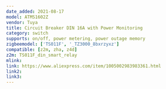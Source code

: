 ```yaml
---
date_added: 2021-08-17
model: ATMS1602Z
vendor: Tuya
title: Circuit Breaker DIN 16A with Power Monitoring
category: switch
supports: on/off, power metering, power outage memory
zigbeemodel: ['TS011F', '_TZ3000_8bxrzyxz']
compatible: [z2m, zha, z4d]
z2m: TS011F_din_smart_relay
mlink: 
link: https://www.aliexpress.com/item/1005002983983361.html
link2: 
link3: 
---
```

